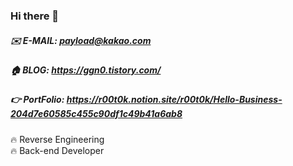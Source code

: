 ### Hi there 👋


##### ✉️ E-MAIL: payload@kakao.com
##### 🏠 BLOG: https://ggn0.tistory.com/
##### 👉 PortFolio: https://r00t0k.notion.site/r00t0k/Hello-Business-204d7e60585c455c90df1c49b41a6ab8


🔥 Reverse Engineering                                
🔥 Back-end Developer       




<!--
**artists2/artists2** is a ✨ _special_ ✨ repository because its `README.md` (this file) appears on your GitHub profile.

Here are some ideas to get you started:

- 🔭 I’m currently working on ...
- 🌱 I’m currently learning ...
- 👯 I’m looking to collaborate on ...
- 🤔 I’m looking for help with ...
- 💬 Ask me about ...
- 📫 How to reach me: ...
- 😄 Pronouns: ...
- ⚡ Fun fact: ...
-->
